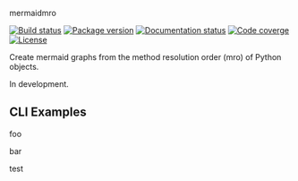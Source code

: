 mermaidmro

[![Build status](https://github.com/riga/mermaidmro/actions/workflows/lint_and_test.yml/badge.svg)](https://github.com/riga/mermaidmro/actions/workflows/lint_and_test.yml)
[![Package version](https://img.shields.io/pypi/v/mermaidmro.svg?style=flat)](https://pypi.python.org/pypi/mermaidmro)
[![Documentation status](https://readthedocs.org/projects/mermaidmro/badge/?version=latest)](http://mermaidmro.readthedocs.io)
[![Code coverge](https://codecov.io/gh/riga/mermaidmro/graph/badge.svg?token=UAKGC13BVI)](https://codecov.io/gh/riga/mermaidmro)
[![License](https://img.shields.io/github/license/riga/mermaidmro.svg)](https://github.com/riga/mermaidmro/blob/master/LICENSE)

Create mermaid graphs from the method resolution order (mro) of Python objects.

In development.

## CLI Examples

<!-- marker-before-examples -->

foo

bar

test

<!-- marker-after-examples -->
